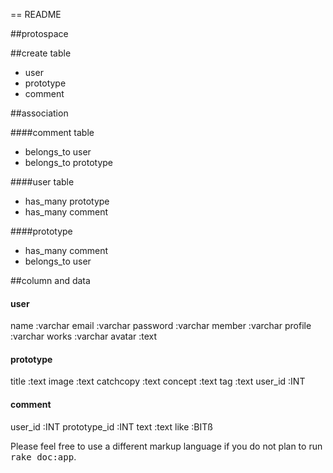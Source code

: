 == README

##protospace

##create table

* user
* prototype
* comment


##association

####comment table

* belongs_to  user
* belongs_to  prototype


####user table

* has_many prototype
* has_many comment


####prototype

* has_many comment
* belongs_to user



##column and data

#### user
  name        :varchar
  email     :varchar
  password    :varchar
  member      :varchar
  profile     :varchar
  works     :varchar
  avatar      :text

#### prototype
  title     :text
  image     :text
  catchcopy   :text
  concept     :text
  tag       :text
  user_id     :INT

#### comment
  user_id     :INT
  prototype_id  :INT
  text      :text
  like      :BITß



Please feel free to use a different markup language if you do not plan to run
<tt>rake doc:app</tt>.
